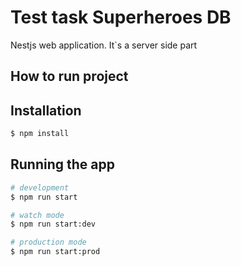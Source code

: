 # Test task Superheroes DB

Nestjs web application. It`s a server side part

## How to run project


## Installation

```bash
$ npm install
```

## Running the app

```bash
# development
$ npm run start

# watch mode
$ npm run start:dev

# production mode
$ npm run start:prod
```

